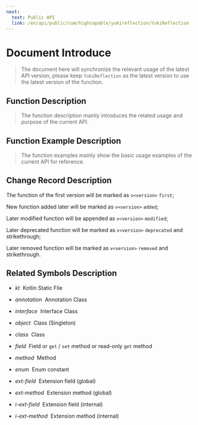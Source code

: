 ```yaml
---
next:
  text: Public API
  link: /en/api/public/com/highcapable/yukireflection/YukiReflection
---
```


# Document Introduce

> The document here will synchronize the relevant usage of the latest API version, please keep `YukiReflection` as the latest version to use the latest version of the function.

## Function Description

> The function description mainly introduces the related usage and purpose of the current API.

## Function Example Description

> The function examples mainly show the basic usage examples of the current API for reference.

## Change Record Description

The function of the first version will be marked as `v<version>` `first`;

New function added later will be marked as `v<version>` `added`;

Later modified function will be appended as `v<version>` `modified`;

Later deprecated function will be marked as `v<version>` `deprecated` and strikethrough;

Later removed function will be marked as `v<version>` `removed` and strikethrough.

## Related Symbols Description

- *kt* &nbsp;Kotlin Static File

- *annotation* &nbsp;Annotation Class

- *interface* &nbsp;Interface Class

- *object* &nbsp;Class (Singleton)

- *class* &nbsp;Class

- *field* &nbsp;Field or `get` / `set` method or read-only `get` method

- *method* &nbsp;Method

- *enum* &nbsp;Enum constant

- *ext-field* &nbsp;Extension field (global)

- *ext-method* &nbsp;Extension method (global)

- *i-ext-field* &nbsp;Extension field (internal)

- *i-ext-method* &nbsp;Extension method (internal)
